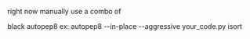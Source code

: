 right now manually use a combo of

black
autopep8
 ex: autopep8 --in-place --aggressive your_code.py
isort
